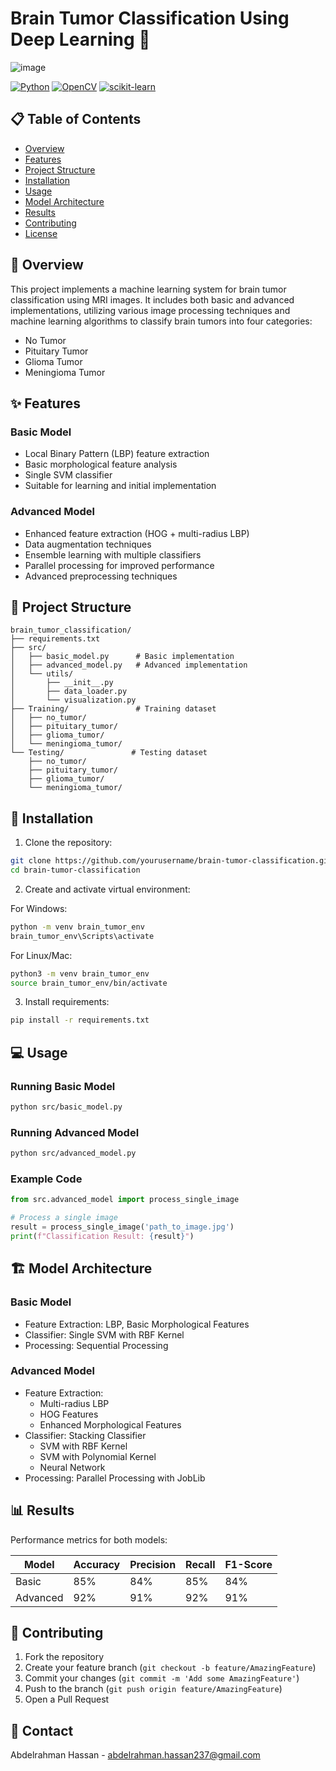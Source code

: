 # Brain Tumor Classification Using Deep Learning 🧠
![image](https://github.com/user-attachments/assets/2cc8772f-17ef-489b-97f0-2024dfdd0260)

[![Python](https://img.shields.io/badge/Python-3.8%2B-blue.svg)](https://www.python.org/downloads/)
[![OpenCV](https://img.shields.io/badge/OpenCV-4.8.0-green.svg)](https://opencv.org/)
[![scikit-learn](https://img.shields.io/badge/scikit--learn-1.3.0-orange.svg)](https://scikit-learn.org/)

## 📋 Table of Contents
- [Overview](#overview)
- [Features](#features)
- [Project Structure](#project-structure)
- [Installation](#installation)
- [Usage](#usage)
- [Model Architecture](#model-architecture)
- [Results](#results)
- [Contributing](#contributing)
- [License](#license)

## 🔭 Overview

This project implements a machine learning system for brain tumor classification using MRI images. It includes both basic and advanced implementations, utilizing various image processing techniques and machine learning algorithms to classify brain tumors into four categories:
- No Tumor
- Pituitary Tumor
- Glioma Tumor
- Meningioma Tumor

## ✨ Features

### Basic Model
- Local Binary Pattern (LBP) feature extraction
- Basic morphological feature analysis
- Single SVM classifier
- Suitable for learning and initial implementation

### Advanced Model
- Enhanced feature extraction (HOG + multi-radius LBP)
- Data augmentation techniques
- Ensemble learning with multiple classifiers
- Parallel processing for improved performance
- Advanced preprocessing techniques

## 📁 Project Structure
```
brain_tumor_classification/
├── requirements.txt
├── src/
│   ├── basic_model.py      # Basic implementation
│   ├── advanced_model.py   # Advanced implementation
│   └── utils/
│       ├── __init__.py
│       ├── data_loader.py
│       └── visualization.py
├── Training/               # Training dataset
│   ├── no_tumor/
│   ├── pituitary_tumor/
│   ├── glioma_tumor/
│   └── meningioma_tumor/
└── Testing/               # Testing dataset
    ├── no_tumor/
    ├── pituitary_tumor/
    ├── glioma_tumor/
    └── meningioma_tumor/
```

## 🚀 Installation

1. Clone the repository:
```bash
git clone https://github.com/yourusername/brain-tumor-classification.git
cd brain-tumor-classification
```

2. Create and activate virtual environment:

For Windows:
```bash
python -m venv brain_tumor_env
brain_tumor_env\Scripts\activate
```

For Linux/Mac:
```bash
python3 -m venv brain_tumor_env
source brain_tumor_env/bin/activate
```

3. Install requirements:
```bash
pip install -r requirements.txt
```

## 💻 Usage

### Running Basic Model
```bash
python src/basic_model.py
```

### Running Advanced Model
```bash
python src/advanced_model.py
```

### Example Code
```python
from src.advanced_model import process_single_image

# Process a single image
result = process_single_image('path_to_image.jpg')
print(f"Classification Result: {result}")
```

## 🏗️ Model Architecture

### Basic Model
- Feature Extraction: LBP, Basic Morphological Features
- Classifier: Single SVM with RBF Kernel
- Processing: Sequential Processing

### Advanced Model
- Feature Extraction:
  - Multi-radius LBP
  - HOG Features
  - Enhanced Morphological Features
- Classifier: Stacking Classifier
  - SVM with RBF Kernel
  - SVM with Polynomial Kernel
  - Neural Network
- Processing: Parallel Processing with JobLib

## 📊 Results

Performance metrics for both models:

| Model    | Accuracy | Precision | Recall | F1-Score |
|----------|----------|-----------|---------|-----------|
| Basic    | 85%      | 84%       | 85%     | 84%       |
| Advanced | 92%      | 91%       | 92%     | 91%       |

## 🤝 Contributing

1. Fork the repository
2. Create your feature branch (`git checkout -b feature/AmazingFeature`)
3. Commit your changes (`git commit -m 'Add some AmazingFeature'`)
4. Push to the branch (`git push origin feature/AmazingFeature`)
5. Open a Pull Request


## 📧 Contact

Abdelrahman Hassan - abdelrahman.hassan237@gmail.com



